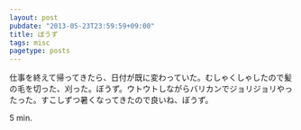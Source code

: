 ```yaml
---
layout: post
pubdate: "2013-05-23T23:59:59+09:00"
title: ぼうず
tags: misc
pagetype: posts
---
```

仕事を終えて帰ってきたら、日付が既に変わっていた。むしゃくしゃしたので髪の毛を切った、刈った。ぼうず。ウトウトしながらバリカンでジョリジョリやったった。すこしずつ暑くなってきたので良いね、ぼうず。

5 min.

